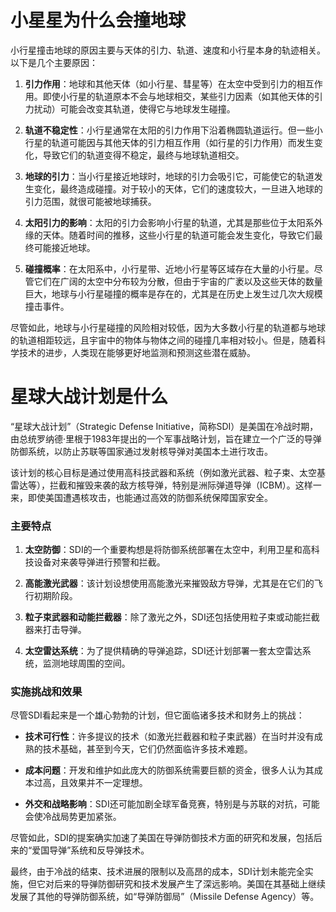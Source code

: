 # 小星星为什么会撞地球
小行星撞击地球的原因主要与天体的引力、轨道、速度和小行星本身的轨迹相关。以下是几个主要原因：

1. **引力作用**：地球和其他天体（如小行星、彗星等）在太空中受到引力的相互作用。即使小行星的轨道原本不会与地球相交，某些引力因素（如其他天体的引力扰动）可能会改变其轨道，使得它与地球发生碰撞。
    
2. **轨道不稳定性**：小行星通常在太阳的引力作用下沿着椭圆轨道运行。但一些小行星的轨道可能因与其他天体的引力相互作用（如行星的引力作用）而发生变化，导致它们的轨道变得不稳定，最终与地球轨道相交。
    
3. **地球的引力**：当小行星接近地球时，地球的引力会吸引它，可能使它的轨道发生变化，最终造成碰撞。对于较小的天体，它们的速度较大，一旦进入地球的引力范围，就很可能被地球捕获。
    
4. **太阳引力的影响**：太阳的引力会影响小行星的轨道，尤其是那些位于太阳系外缘的天体。随着时间的推移，这些小行星的轨道可能会发生变化，导致它们最终可能接近地球。
    
5. **碰撞概率**：在太阳系中，小行星带、近地小行星等区域存在大量的小行星。尽管它们在广阔的太空中分布较为分散，但由于宇宙的广袤以及这些天体的数量巨大，地球与小行星碰撞的概率是存在的，尤其是在历史上发生过几次大规模撞击事件。
    

尽管如此，地球与小行星碰撞的风险相对较低，因为大多数小行星的轨道都与地球的轨道相距较远，且宇宙中的物体与物体之间的碰撞几率相对较小。但是，随着科学技术的进步，人类现在能够更好地监测和预测这些潜在威胁。


# 星球大战计划是什么
“星球大战计划”（Strategic Defense Initiative，简称SDI）是美国在冷战时期，由总统罗纳德·里根于1983年提出的一个军事战略计划，旨在建立一个广泛的导弹防御系统，以防止苏联等国家通过发射核导弹对美国本土进行攻击。

该计划的核心目标是通过使用高科技武器和系统（例如激光武器、粒子束、太空基雷达等），拦截和摧毁来袭的敌方核导弹，特别是洲际弹道导弹（ICBM）。这样一来，即使美国遭遇核攻击，也能通过高效的防御系统保障国家安全。

### 主要特点

1. **太空防御**：SDI的一个重要构想是将防御系统部署在太空中，利用卫星和高科技设备对来袭导弹进行预警和拦截。
    
2. **高能激光武器**：该计划设想使用高能激光来摧毁敌方导弹，尤其是在它们的飞行初期阶段。
    
3. **粒子束武器和动能拦截器**：除了激光之外，SDI还包括使用粒子束或动能拦截器来打击导弹。
    
4. **太空雷达系统**：为了提供精确的导弹追踪，SDI还计划部署一套太空雷达系统，监测地球周围的空间。
    

### 实施挑战和效果

尽管SDI看起来是一个雄心勃勃的计划，但它面临诸多技术和财务上的挑战：

- **技术可行性**：许多提议的技术（如激光拦截器和粒子束武器）在当时并没有成熟的技术基础，甚至到今天，它们仍然面临许多技术难题。
    
- **成本问题**：开发和维护如此庞大的防御系统需要巨额的资金，很多人认为其成本过高，且效果并不一定理想。
    
- **外交和战略影响**：SDI还可能加剧全球军备竞赛，特别是与苏联的对抗，可能会使冷战局势更加紧张。
    

尽管如此，SDI的提案确实加速了美国在导弹防御技术方面的研究和发展，包括后来的“爱国导弹”系统和反导弹技术。

最终，由于冷战的结束、技术进展的限制以及高昂的成本，SDI计划未能完全实施，但它对后来的导弹防御研究和技术发展产生了深远影响。美国在其基础上继续发展了其他的导弹防御系统，如“导弹防御局”（Missile Defense Agency）等。